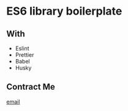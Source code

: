 # ES6 library boilerplate

## With
- Eslint
- Prettier
- Babel
- Husky

## Contract Me
[email](thyahan@gmail.com)
